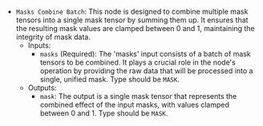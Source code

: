 - `Masks Combine Batch`: This node is designed to combine multiple mask tensors into a single mask tensor by summing them up. It ensures that the resulting mask values are clamped between 0 and 1, maintaining the integrity of mask data.
    - Inputs:
        - `masks` (Required): The 'masks' input consists of a batch of mask tensors to be combined. It plays a crucial role in the node's operation by providing the raw data that will be processed into a single, unified mask. Type should be `MASK`.
    - Outputs:
        - `mask`: The output is a single mask tensor that represents the combined effect of the input masks, with values clamped between 0 and 1. Type should be `MASK`.
